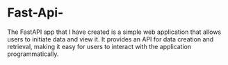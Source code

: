 # Fast-Api-
The FastAPI app that I have created is a simple web application that allows users to initiate data and view it. It provides an API for data creation and retrieval, making it easy for users to interact with the application programmatically.
